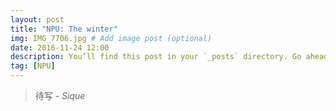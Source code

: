 ```yaml
---
layout: post
title: "NPU: The winter"
img: IMG_7706.jpg # Add image post (optional)
date: 2016-11-24 12:00
description: You’ll find this post in your `_posts` directory. Go ahead and edit it and re-build the site to see your changes. # Add post description (optional)
tag: [NPU]
---
```

> 待写 <cite>- Sique</cite>